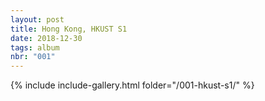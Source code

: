 ```yaml
---
layout: post
title: Hong Kong, HKUST S1
date: 2018-12-30
tags: album
nbr: "001"
---
```



{% include include-gallery.html folder="/001-hkust-s1/" %}

